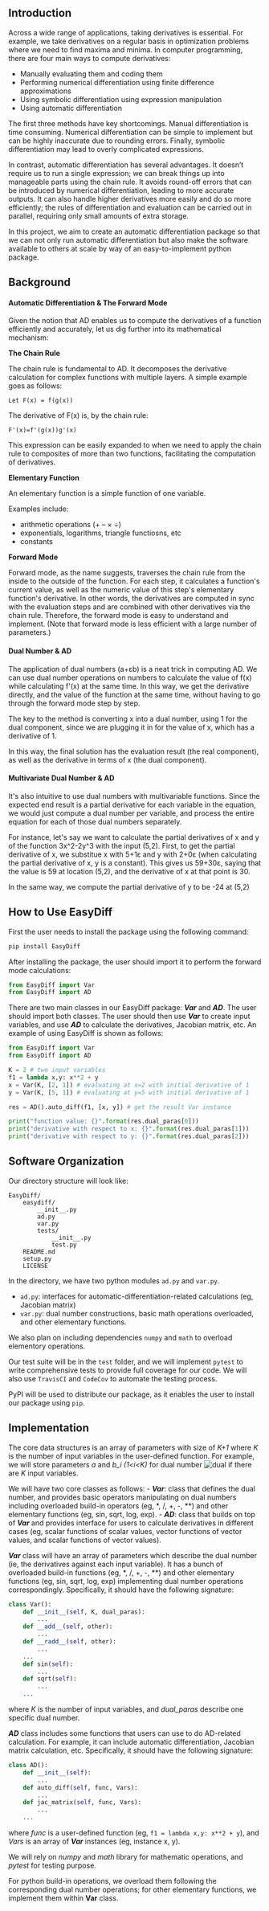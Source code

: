 ## Introduction

Across a wide range of applications, taking derivatives is essential. For example, we take derivatives on a regular basis in optimization problems where we need to find maxima and minima. In computer programming, there are four main ways to compute derivatives: 
- Manually evaluating them and coding them
- Performing numerical differentiation using finite difference approximations
- Using symbolic differentiation using expression manipulation
- Using automatic differentiation
 
The first three methods have key shortcomings. Manual differentiation is time consuming. Numerical differentiation can be simple to implement but can be highly inaccurate due to rounding errors. Finally, symbolic differentiation may lead to overly complicated expressions.
 
In contrast, automatic differentiation has several advantages. It doesn’t require us to run a single expression; we can break things up into manageable parts using the chain rule. It avoids round-off errors that can be introduced by numerical differentiation, leading to more accurate outputs. It can also handle higher derivatives more easily and do so more efficiently; the rules of differentiation and evaluation can be carried out in parallel, requiring only small amounts of extra storage.
 
In this project, we aim to create an automatic differentiation package so that we can not only run automatic differentiation but also make the software available to others at scale by way of an easy-to-implement python package.

## Background

#### Automatic Differentiation & The Forward Mode
Given the notion that AD enables us to compute the derivatives of a function efficiently and accurately, let us dig further into its mathematical mechanism:

**The Chain Rule**

The chain rule is fundamental to AD. It decomposes the derivative calculation for complex functions with multiple layers. A simple example goes as follows:

```
Let F(x) = f(g(x))
```
The derivative of F(x) is, by the chain rule:
```
F'(x)=f'(g(x))g'(x)
```
This expression can be easily expanded to when we need to apply the chain rule to composites of more than two functions, facilitating the computation of derivatives.

**Elementary Function**

An elementary function is a simple function of one variable. 

Examples include:
* arithmetic operations (+ – × ÷)
* exponentials, logarithms, triangle functiosns, etc
* constants

**Forward Mode**

Forward mode, as the name suggests, traverses the chain rule from the inside to the outside of the function. For each step, it calculates a function's current value, as well as the numeric value of this step's elementary function's derivative. In other words, the derivatives are computed in sync with the evaluation steps and are combined with other derivatives via the chain rule. Therefore, the forward mode is easy to understand and implement. (Note that forward mode is less efficient with a large number of parameters.)

#### Dual Number & AD

The application of dual numbers (a+εb) is a neat trick in computing AD. We can use dual number operations on numbers to calculate the value of f(x) while calculating f'(x) at the same time. In this way, we get the derivative directly, and the value of the function at the same time, without having to go through the forward mode step by step.

The key to the method is converting x into a dual number, using 1 for the dual component, since we are plugging it in for the value of x, which has a derivative of 1.

In this way, the final solution has the evaluation result (the real component), as well as the derivative in terms of x (the dual component).

#### Multivariate Dual Number & AD

It's also intuitive to use dual numbers with multivariable functions. Since the expected end result is a partial derivative for each variable in the equation, we would just compute a dual number per variable, and process the entire equation for each of those dual numbers separately.

For instance, let's say we want to calculate the partial derivatives of x and y of the function 3x^2-2y^3 with the input (5,2). First, to get the partial derivative of x, we substitue x with 5+1ε and y with 2+0ε (when calculating the partial derivative of x, y is a constant). This gives us 59+30ε, saying that the value is 59 at location (5,2), and the derivative of x at that point is 30.

In the same way, we compute the partial derivative of y to be -24 at (5,2)


## How to Use EasyDiff
First the user needs to install the package using the following command:

```bash
pip install EasyDiff
```

After installing the package, the user should import it to perform the forward mode calculations:

```python
from EasyDiff import Var
from EasyDiff import AD
```

There are two main classes in our EasyDiff package: ***Var*** and ***AD***. The user should import both classes. The user should then use ***Var*** to create input variables, and use ***AD*** to calculate the derivatives, Jacobian matrix, etc. An example of using EasyDiff is shown as follows: 

```python
from EasyDiff import Var
from EasyDiff import AD

K = 2 # two input variables
f1 = lambda x,y: x**2 + y
x = Var(K, [2, 1]) # evaluating at x=2 with initial derivative of 1
y = Var(K, [5, 1]) # evaluating at y=5 with initial derivative of 1

res = AD().auto_diff(f1, [x, y]) # get the result Var instance

print("function value: {}".format(res.dual_paras[0]))
print("derivative with respect to x: {}".format(res.dual_paras[1]))
print("derivative with respect to y: {}".format(res.dual_paras[2]))
```
## Software Organization

Our directory structure will look like:

```
EasyDiff/
	easydiff/
		__init__.py
		ad.py
		var.py
		tests/
			__init__.py
			test.py
	README.md
	setup.py
	LICENSE
```
In the directory, we have two python modules `ad.py` and `var.py`. 

* `ad.py`: interfaces for automatic-differentiation-related calculations (eg, Jacobian matrix)
* `var.py`: dual number constructions, basic math operations overloaded, and other elementary functions. 

We also plan on including dependencies `numpy` and `math` to overload elementory operations.

Our test suite will be in the `test` folder, and we will implement `pytest` to write comprehensive tests to provide full coverage for our code. We will also use `TravisCI` and `CodeCov` to automate the testing process.

PyPI will be used to distribute our package, as it enables the user to install our package using `pip`.

## Implementation

<!-- 1. **What are the core data structures?** -->
The core data structures is an array of parameters with size of *K+1* where *K* is the number of input variables in the user-defined function. For example, we will store parameters *a* and *b_i (1<i<K)* for dual number ![dual](https://latex.codecogs.com/svg.latex?a+\sum_{i}^{K}{b_i\varepsilon_i}) if there are *K* input variables. 

<!-- 1. **What classes will you implement?** -->
We will have two core classes as follows:
    - ***Var***: class that defines the dual number, and provides basic operators manipulating on dual numbers including overloaded build-in operators (eg, *, /, +, -, **) and other elementary functions (eg, sin, sqrt, log, exp). 
    - ***AD***: class that builds on top of ***Var*** and provides interface for users to calculate derivatives in different cases (eg, scalar functions of scalar values, vector functions of vector values, and scalar functions of vector values). 

<!-- 1. **What method and name attributes will your classes have?** -->

***Var*** class will have an array of parameters which describe the dual number (ie, the derivatives against each input variable). It has a bunch of overloaded build-in functions (eg, *, /, +, -, **) and other elementary functions (eg, sin, sqrt, log, exp) implementing dual number operations correspondingly. Specifically, it should have the following signature: 
```python
class Var():
    def __init__(self, K, dual_paras):
        ...
    def __add__(self, other):
        ...
    def __radd__(self, other):
        ...
    ...
    def sin(self):
        ...
    def sqrt(self):
        ...
    ...                                
```
where *K* is the number of input variables, and *dual_paras* describe one specific dual number. 

***AD*** class includes some functions that users can use to do AD-related calculation. For example, it can include automatic differentiation, Jacobian matrix calculation, etc. Specifically, it should have the following signature: 
```python
class AD():
    def __init__(self):
        ...
    def auto_diff(self, func, Vars):
        ...
    def jac_matrix(self, func, Vars):
        ...        
    ...                                
```
where *func* is a user-defined function (eg, `f1 = lambda x,y: x**2 + y`), and *Vars* is an array of ***Var*** instances (eg, instance x, y). 

<!-- 1. **What external dependencies will you rely on?** -->
We will rely on *numpy* and *math* library for mathematic operations, and *pytest* for testing purpose. 

<!-- 1. **How will you deal with elementary functions like sin, sqrt, log, and exp (and all the others)?** -->
For python build-in operations, we overload them following the corresponding dual number operations; for other elementary functions, we implement them within **Var** class. 
